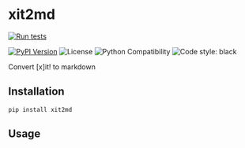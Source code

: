 # xit2md

[![Run tests](https://github.com/chris48s/xit2md/actions/workflows/test.yml/badge.svg?branch=main)](https://github.com/chris48s/xit2md/actions/workflows/test.yml)
<!-- TODO: codecov badge -->
[![PyPI Version](https://img.shields.io/pypi/v/xit2md.svg)](https://pypi.org/project/xit2md/)
![License](https://img.shields.io/pypi/l/xit2md.svg)
![Python Compatibility](https://img.shields.io/badge/dynamic/json?query=info.requires_python&label=python&url=https%3A%2F%2Fpypi.org%2Fpypi%2Fxit2md%2Fjson)
![Code style: black](https://img.shields.io/badge/code%20style-black-000000.svg)

Convert [x]it! to markdown

## Installation

```
pip install xit2md
```

## Usage

<!-- TODO -->
